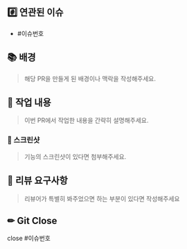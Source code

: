 ## #️⃣ 연관된 이슈
- #이슈번호


## 📚 배경
> 해당 PR을 만들게 된 배경이나 맥락을 작성해주세요.


## 📝 작업 내용
> 이번 PR에서 작업한 내용을 간략히 설명해주세요.


### 📸 스크린샷
> 기능의 스크린샷이 있다면 첨부해주세요.


## 💬 리뷰 요구사항
> 리뷰어가 특별히 봐주었으면 하는 부분이 있다면 작성해주세요


## ✏ Git Close
close #이슈번호